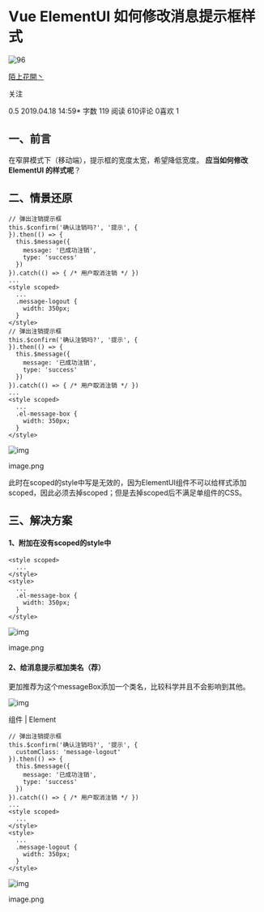 # Vue ElementUI 如何修改消息提示框样式

![96](https://upload.jianshu.io/users/upload_avatars/14961787/5d6d5dad-e260-4435-89fe-e2d3b26e0770?imageMogr2/auto-orient/strip|imageView2/1/w/96/h/96)

 

[陌上花開丶](https://www.jianshu.com/u/76822f40192d)

 

关注

 0.5 2019.04.18 14:59* 字数 119 阅读 610评论 0喜欢 1

## 一、前言

在窄屏模式下（移动端），提示框的宽度太宽，希望降低宽度。
**应当如何修改 ElementUI 的样式呢**？

## 二、情景还原

```
// 弹出注销提示框
this.$confirm('确认注销吗?', '提示', {
}).then(() => {
  this.$message({
    message: '已成功注销',
    type: 'success'
  })
}).catch(() => { /* 用户取消注销 */ })
...
<style scoped>
  ...
  .message-logout {
    width: 350px;
  }
</style>
// 弹出注销提示框
this.$confirm('确认注销吗?', '提示', {
}).then(() => {
  this.$message({
    message: '已成功注销',
    type: 'success'
  })
}).catch(() => { /* 用户取消注销 */ })
...
<style scoped>
  ...
  .el-message-box {
    width: 350px;
  }
</style>
```





![img](https://upload-images.jianshu.io/upload_images/14961787-435b7c5e48c3d77e.png?imageMogr2/auto-orient/strip%7CimageView2/2/w/826/format/webp)

image.png

此时在scoped的style中写是无效的，因为ElementUI组件不可以给样式添加scoped，因此必须去掉scoped；但是去掉scoped后不满足单组件的CSS。



## 三、解决方案

#### 1、附加在没有scoped的style中

```
<style scoped>
  ...
</style>
<style>
  ...
  .el-message-box {
    width: 350px;
  }
</style>
```



![img](https://upload-images.jianshu.io/upload_images/14961787-4d67a52f87e4ab4b.png?imageMogr2/auto-orient/strip%7CimageView2/2/w/827/format/webp)

image.png

#### 2、给消息提示框加类名（荐）

更加推荐为这个messageBox添加一个类名，比较科学并且不会影响到其他。



![img](https://upload-images.jianshu.io/upload_images/14961787-9876367255faea70.png?imageMogr2/auto-orient/strip%7CimageView2/2/w/887/format/webp)

组件 | Element

```
// 弹出注销提示框
this.$confirm('确认注销吗?', '提示', {
  customClass: 'message-logout'
}).then(() => {
  this.$message({
    message: '已成功注销',
    type: 'success'
  })
}).catch(() => { /* 用户取消注销 */ })
...
<style scoped>
  ...
</style>
<style>
  ...
  .message-logout {
    width: 350px;
  }
</style>
```



![img](https://upload-images.jianshu.io/upload_images/14961787-e5dcde1469357124.png?imageMogr2/auto-orient/strip%7CimageView2/2/w/829/format/webp)

image.png

